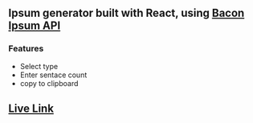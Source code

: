 ## Ipsum generator built with React, using <a href="https://baconipsum.com/json-api/">Bacon Ipsum API</a>

### Features
* Select type
* Enter sentace count
* copy to clipboard

## <a href="https://adam-86.github.io/react-ipsum-generator/">Live Link</a>
